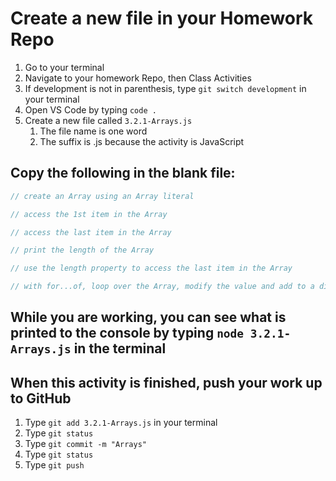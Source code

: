 # Create a new file in your Homework Repo

1. Go to your terminal
2. Navigate to your homework Repo, then Class Activities
3. If development is not in parenthesis, type `git switch development` in your terminal
4. Open VS Code by typing `code .`
5. Create a new file called `3.2.1-Arrays.js`
    1. The file name is one word
    2. The suffix is .js because the activity is JavaScript

## Copy the following in the blank file:

```javascript
// create an Array using an Array literal

// access the 1st item in the Array

// access the last item in the Array

// print the length of the Array

// use the length property to access the last item in the Array

// with for...of, loop over the Array, modify the value and add to a different Array
```

## While you are working, you can see what is printed to the console by typing `node 3.2.1-Arrays.js` in the terminal

## When this activity is finished, push your work up to GitHub

1. Type `git add 3.2.1-Arrays.js` in your terminal
2. Type `git status`
3. Type `git commit -m "Arrays"`
4. Type `git status`
5. Type `git push`
